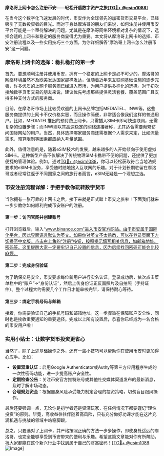**摩洛哥上网卡怎么注册币安——轻松开启数字资产之旅[[TG💪+ @esim1088](https://t.me/s/esim1088)]**

在当今这个数字化飞速发展的时代，币安作为全球领先的加密货币交易平台，已经吸引了无数投资者的目光。而对于身处摩洛哥的朋友们来说，如何注册并使用币安平台可能是一个亟待解决的问题。尤其是在摩洛哥网络环境相对复杂的情况下，选择合适的上网卡和稳定的服务商显得尤为重要。本文将从摩洛哥上网卡的选择、币安注册流程以及一些实用技巧三个方面，为你详细解答“摩洛哥上网卡怎么注册币安”这一问题。

### 摩洛哥上网卡的选择：稳扎稳打的第一步

首先，要想顺利注册并使用币安，拥有一个稳定的上网卡是必不可少的。摩洛哥的网络环境虽然不及欧美发达国家那样发达，但随着近年来互联网基础设施的逐步完善，许多优质的上网卡服务商已经进入市场，为用户提供多样化的选择。对于初次接触数字货币交易的朋友来说，建议优先考虑那些提供灵活套餐、覆盖范围广且支持多种支付方式的服务商。

目前，在摩洛哥市场上比较受欢迎的上网卡品牌包括MEDIATEL、INWI等。这些服务商提供的上网卡不仅价格实惠，而且操作简便，非常适合像我们这样的普通用户。比如，MEDIATEL推出的预付费上网卡，只需插入SIM卡即可快速联网，无需复杂的设置步骤；而INWI则以其高速稳定的网络连接著称，尤其适合需要频繁访问国际网站的用户。当然，具体选择哪家服务商还需根据个人需求来定，比如流量需求、预算限制等因素都应纳入考量范围。

此外，值得注意的是，随着eSIM技术的发展，越来越多的人开始倾向于使用虚拟SIM卡。这种新型产品不仅解决了传统物理SIM卡携带不便的问题，还提供了更加便捷的管理体验。例如，通过[TG💪+ @esim1088](https://t.me/s/esim1088)，你可以轻松获取符合当地法规要求的eSIM卡服务，享受随时随地接入互联网的乐趣。对于计划长期驻留在摩洛哥或者经常往返于不同国家之间的旅行者而言，eSIM无疑是一个理想之选。

### 币安注册流程详解：手把手教你玩转数字货币

当你拥有一张可靠的上网卡之后，接下来就是正式踏上币安之旅啦！下面我们就来一步步教你如何顺利完成币安账户的注册。

#### 第一步：访问官网并创建账号
打开浏览器后，输入“www.binance.com”进入币安官方网站。由于币安属于国际化平台，因此界面语言默认为英文。如果你对英文不太熟悉，可以在登录页面下方切换至中文版。点击右上角的“注册”按钮，按照提示填写相关信息，如邮箱地址、密码等。这里提醒大家一定要牢记自己设置的信息，因为后续找回密码可能会比较麻烦。

#### 第二步：完成身份验证
为了确保交易安全，币安要求每位新用户进行实名认证。登录成功后，依次点击菜单栏中的“账户”→“身份认证”，然后上传身份证正反面照片及自拍照（手持证件）。整个过程大约需要几个工作日才能审核完毕，请保持耐心等待。

#### 第三步：绑定手机号码与邮箱
接着，你需要验证自己的手机号码和邮箱地址。这一步骤旨在保障账户安全性，同时也是接收重要通知的重要途径。完成以上所有设置后，恭喜你已经成为一名合格的币安用户啦！

### 实用小贴士：让数字货币投资更省心

当然了，除了上述基础操作之外，还有一些小技巧可以帮助你在使用币安时更加得心应手。比如：

- **设置双重认证**：启用Google Authenticator或Authy等第三方应用程序生成的一次性密码功能，进一步提高账户安全性。
- **定期检查公告**：关注币安官方推特账号或其他社交媒体渠道发布的最新消息，及时了解市场动态。
- **合理规划资金**：根据自身风险承受能力制定合理的投资策略，切勿盲目跟风操作。

最后还要强调一点，无论你是初学者还是资深玩家，在任何情况下都要谨记“理性投资”的原则。毕竟，高收益往往伴随着高风险，只有充分做好功课才能在这片充满机遇与挑战的领域中站稳脚跟。

总之，只要选对了上网卡，并严格按照正确的方法一步步操作，即使身处遥远的摩洛哥，也完全能够享受到币安带来的便利与乐趣。希望这篇文章能对你有所帮助，祝大家都能在这个新兴行业中找到属于自己的财富密码！[[TG💪+ @esim1088](https://t.me/s/esim1088) ![Image](https://i.postimg.cc/4NQfJmqS/Snipaste-2025-05-13-00-14-12.png)]